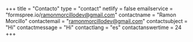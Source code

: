+++
title = "Contacto"
type = "contact"
netlify = false
emailservice = "formspree.io/ramonmorcillodev@gmail.com"
contactname = "Ramon Morcillo"
contactemail = "ramonmorcillodev@gmail.com"
contactsubject = "Hi"
contactmessage = "Hi"
contactlang = "es"
contactanswertime = 24
+++
